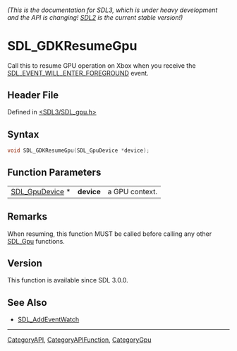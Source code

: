 ###### (This is the documentation for SDL3, which is under heavy development and the API is changing! [SDL2](https://wiki.libsdl.org/SDL2/) is the current stable version!)
# SDL_GDKResumeGpu

Call this to resume GPU operation on Xbox when you receive the [SDL_EVENT_WILL_ENTER_FOREGROUND](SDL_EVENT_WILL_ENTER_FOREGROUND) event.

## Header File

Defined in [<SDL3/SDL_gpu.h>](https://github.com/libsdl-org/SDL/blob/main/include/SDL3/SDL_gpu.h)

## Syntax

```c
void SDL_GDKResumeGpu(SDL_GpuDevice *device);
```

## Function Parameters

|                                  |            |                |
| -------------------------------- | ---------- | -------------- |
| [SDL_GpuDevice](SDL_GpuDevice) * | **device** | a GPU context. |

## Remarks

When resuming, this function MUST be called before calling any other
[SDL_Gpu](SDL_Gpu) functions.

## Version

This function is available since SDL 3.0.0.

## See Also

- [SDL_AddEventWatch](SDL_AddEventWatch)

----
[CategoryAPI](CategoryAPI), [CategoryAPIFunction](CategoryAPIFunction), [CategoryGpu](CategoryGpu)

